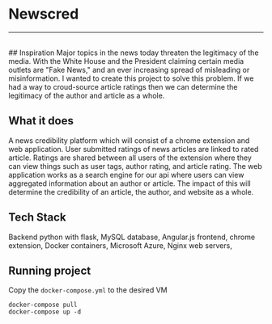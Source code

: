 # Newscred
<hr></br>
## Inspiration  
Major topics in the news today threaten the legitimacy of the media. With the White House and the President claiming certain media outlets are "Fake News," and an ever increasing spread of misleading or misinformation. I wanted to create this project to solve this problem. If we had a way to croud-source article ratings then we can determine the legitimacy of the author and article as a whole.
  
## What it does  
A news credibility platform which will consist of a chrome extension and web application. User submitted ratings of news articles are linked to rated article. Ratings are shared between all users of the extension where they can view things such as user tags, author rating, and article rating. The web application works as a search engine for our api where users can view aggregated information about an author or article. The impact of this will determine the credibility of an article, the author, and website as a whole.

## Tech Stack  
Backend python with flask,
MySQL database,
Angular.js frontend,
chrome extension,
Docker containers,
Microsoft Azure,
Nginx web servers,

## Running project  
Copy the `docker-compose.yml` to the desired VM
```
docker-compose pull
docker-compose up -d
```
